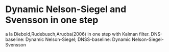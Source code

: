 # Dynamic Nelson-Siegel and Svensson in one step
a la Diebold,Rudebusch,Aruoba(2006) in one step with Kalman filter.
DNS-baseline: Dynamic Nelson-Siegel;
DNSS-baseline: Dynamic Nelson-Siegel-Svensson

